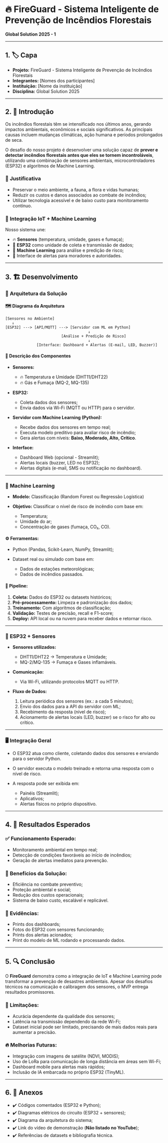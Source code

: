 # 🔥 **FireGuard - Sistema Inteligente de Prevenção de Incêndios Florestais**

**Global Solution 2025 - 1**

---

## 1. 🏷️ **Capa**

* **Projeto:** FireGuard - Sistema Inteligente de Prevenção de Incêndios Florestais
* **Integrantes:** \[Nomes dos participantes]
* **Instituição:** \[Nome da instituição]
* **Disciplina:** Global Solution 2025

---

## 2. 📖 **Introdução**

Os incêndios florestais têm se intensificado nos últimos anos, gerando impactos ambientais, econômicos e sociais significativos. As principais causas incluem mudanças climáticas, ação humana e períodos prolongados de seca.

O desafio do nosso projeto é desenvolver uma solução capaz de **prever e detectar incêndios florestais antes que eles se tornem incontroláveis**, utilizando uma combinação de sensores ambientais, microcontroladores (ESP32) e algoritmos de Machine Learning.

### 🎯 **Justificativa**

* Preservar o meio ambiente, a fauna, a flora e vidas humanas;
* Reduzir os custos e danos associados ao combate de incêndios;
* Utilizar tecnologia acessível e de baixo custo para monitoramento contínuo.

### 🔗 **Integração IoT + Machine Learning**

Nosso sistema une:

* 🔥 **Sensores** (temperatura, umidade, gases e fumaça);
* 🔌 **ESP32** como unidade de coleta e transmissão de dados;
* 🧠 **Machine Learning** para análise e predição de risco;
* 📲 Interface de alertas para moradores e autoridades.

---

## 3. 🏗️ **Desenvolvimento**

### 🔧 **Arquitetura da Solução**

#### 🗺️ **Diagrama da Arquitetura**

```
[Sensores no Ambiente]
   ↓
[ESP32] ---> [API/MQTT] ---> [Servidor com ML em Python]
                                     ↓
                         [Análise + Predição de Risco]
                                     ↓
              [Interface: Dashboard + Alertas (E-mail, LED, Buzzer)]
```

#### 🎨 **Descrição dos Componentes**

* **Sensores:**

  * 🔥 Temperatura e Umidade (DHT11/DHT22)
  * 🔥 Gás e Fumaça (MQ-2, MQ-135)

* **ESP32:**

  * Coleta dados dos sensores;
  * Envia dados via Wi-Fi (MQTT ou HTTP) para o servidor.

* **Servidor com Machine Learning (Python):**

  * Recebe dados dos sensores em tempo real;
  * Executa modelo preditivo para avaliar risco de incêndio;
  * Gera alertas com níveis: **Baixo, Moderado, Alto, Crítico**.

* **Interface:**

  * Dashboard Web (opcional - Streamlit);
  * Alertas locais (buzzer, LED no ESP32);
  * Alertas digitais (e-mail, SMS ou notificação no dashboard).

---

### 🧠 **Machine Learning**

* **Modelo:** Classificação (Random Forest ou Regressão Logística)
* **Objetivo:** Classificar o nível de risco de incêndio com base em:

  * Temperatura;
  * Umidade do ar;
  * Concentração de gases (fumaça, CO₂, CO).

#### ⚙️ **Ferramentas:**

* Python (Pandas, Scikit-Learn, NumPy, Streamlit);
* Dataset real ou simulado com base em:

  * Dados de estações meteorológicas;
  * Dados de incêndios passados.

#### 🔄 **Pipeline:**

1. **Coleta:** Dados do ESP32 ou datasets históricos;
2. **Pré-processamento:** Limpeza e padronização dos dados;
3. **Treinamento:** Com algoritmos de classificação;
4. **Validação:** Testes de precisão, recall e F1-score;
5. **Deploy:** API local ou na nuvem para receber dados e retornar risco.

---

### 📡 **ESP32 + Sensores**

* **Sensores utilizados:**

  * DHT11/DHT22 → Temperatura e Umidade;
  * MQ-2/MQ-135 → Fumaça e Gases inflamáveis.

* **Comunicação:**

  * Via Wi-Fi, utilizando protocolos MQTT ou HTTP.

* **Fluxo de Dados:**

  1. Leitura periódica dos sensores (ex.: a cada 5 minutos);
  2. Envio dos dados para a API do servidor com ML;
  3. Recebimento da resposta (nível de risco);
  4. Acionamento de alertas locais (LED, buzzer) se o risco for alto ou crítico.

---

### 🖥️ **Integração Geral**

* O ESP32 atua como cliente, coletando dados dos sensores e enviando para o servidor Python.
* O servidor executa o modelo treinado e retorna uma resposta com o nível de risco.
* A resposta pode ser exibida em:

  * Painéis (Streamlit);
  * Aplicativos;
  * Alertas físicos no próprio dispositivo.

---

## 4. 🚀 **Resultados Esperados**

### ✅ **Funcionamento Esperado:**

* Monitoramento ambiental em tempo real;
* Detecção de condições favoráveis ao início de incêndios;
* Geração de alertas imediatos para prevenção.

### 🌟 **Benefícios da Solução:**

* Eficiência no combate preventivo;
* Proteção ambiental e social;
* Redução dos custos operacionais;
* Sistema de baixo custo, escalável e replicável.

### 📸 **Evidências:**

* Prints dos dashboards;
* Fotos do ESP32 com sensores funcionando;
* Prints dos alertas acionados;
* Print do modelo de ML rodando e processando dados.

---

## 5. 🔍 **Conclusão**

O **FireGuard** demonstra como a integração de IoT e Machine Learning pode transformar a prevenção de desastres ambientais. Apesar dos desafios técnicos na comunicação e calibragem dos sensores, o MVP entrega resultados promissores.

### 🚧 **Limitações:**

* Acurácia dependente da qualidade dos sensores;
* Latência na transmissão dependendo da rede Wi-Fi;
* Dataset inicial pode ser limitado, precisando de mais dados reais para aumentar a precisão.

### 🔥 **Melhorias Futuras:**

* Integração com imagens de satélite (NDVI, MODIS);
* Uso de LoRa para comunicação de longa distância em áreas sem Wi-Fi;
* Dashboard mobile para alertas mais rápidos;
* Inclusão de IA embarcada no próprio ESP32 (TinyML).

---

## 6. 📎 **Anexos**

* ✔️ Códigos comentados (ESP32 e Python);
* ✔️ Diagramas elétricos do circuito (ESP32 + sensores);
* ✔️ Diagrama da arquitetura do sistema;
* ✔️ Link do vídeo de demonstração (**Não listado no YouTube**);
* ✔️ Referências de datasets e bibliografia técnica.
